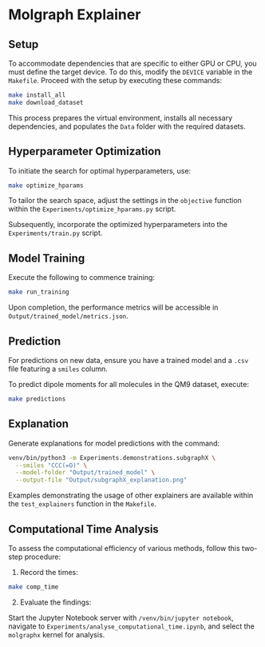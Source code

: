 # Molgraph Explainer

## Setup

To accommodate dependencies that are specific to either GPU or CPU, you must define the target device. To do this,
modify the `DEVICE` variable in the `Makefile`. Proceed with the setup by executing these commands:

```bash
make install_all
make download_dataset
```

This process prepares the virtual environment, installs all necessary dependencies, and populates the `Data` folder with
the required datasets.

## Hyperparameter Optimization

To initiate the search for optimal hyperparameters, use:

```bash
make optimize_hparams
```

To tailor the search space, adjust the settings in the `objective` function within the `Experiments/optimize_hparams.py`
script.

Subsequently, incorporate the optimized hyperparameters into the `Experiments/train.py` script.

## Model Training

Execute the following to commence training:

```bash
make run_training
```

Upon completion, the performance metrics will be accessible in `Output/trained_model/metrics.json`.

## Prediction

For predictions on new data, ensure you have a trained model and a `.csv` file featuring a `smiles` column.

To predict dipole moments for all molecules in the QM9 dataset, execute:

```bash
make predictions
```

## Explanation

Generate explanations for model predictions with the command:

```bash
venv/bin/python3 -m Experiments.demonstrations.subgraphX \
  --smiles "CCC(=O)" \
  --model-folder "Output/trained_model" \
  --output-file "Output/subgraphX_explanation.png"
```

Examples demonstrating the usage of other explainers
are available within the `test_explainers` function in the `Makefile`.

## Computational Time Analysis

To assess the computational efficiency of various methods, follow this two-step procedure:

1. Record the times:

```bash
make comp_time
```

2. Evaluate the findings:

Start the Jupyter Notebook server with `/venv/bin/jupyter notebook`, navigate
to `Experiments/analyse_computational_time.ipynb`, and select the `molgraphx` kernel for analysis.